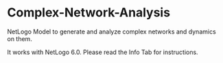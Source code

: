 # Complex-Network-Analysis
NetLogo Model to generate and analyze complex networks and dynamics on them.

It works with NetLogo 6.0. Please read the Info Tab for instructions.
